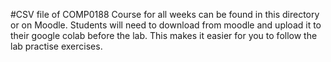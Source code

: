 #CSV file of COMP0188 Course for all weeks can be found in this directory or on Moodle.
Students will need to download from moodle and upload it to their google colab before the lab. This makes it easier for you to follow the lab practise exercises.
